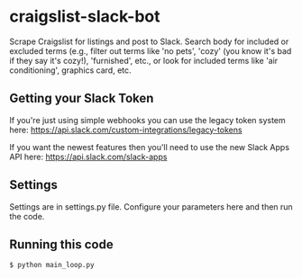 # craigslist-slack-bot

Scrape Craigslist for listings and post to Slack. Search body for included or excluded terms (e.g., filter out terms like 'no pets', 'cozy' (you know it's bad if they say it's cozy!), 'furnished', etc., or look for included terms like 'air conditioning', graphics card, etc.

## Getting your Slack Token

If you're just using simple webhooks you can use the legacy token system here: https://api.slack.com/custom-integrations/legacy-tokens

If you want the newest features then you'll need to use the new Slack Apps API here: https://api.slack.com/slack-apps

## Settings

Settings are in settings.py file. Configure your parameters here and then run the code.

## Running this code

```shell
$ python main_loop.py
```


